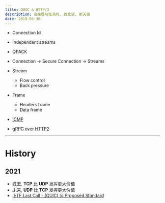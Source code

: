 ```yaml
---
title: QUIC & HTTP/3
description: 会挽雕弓如满月, 西北望, 射天狼
date: 2019-06-30
---
```


* Connection Id
* Independent streams

* QPACK
* Connection -> Secure Connection -> Streams
* Stream
  - Flow control
  - Back pressure

* Frame
  - Headers frame
  - Data frame

* [ICMP](https://en.wikipedia.org/wiki/Internet_Control_Message_Protocol)

* [gRPC over HTTP2](https://github.com/grpc/grpc/blob/master/doc/PROTOCOL-HTTP2.md)

------------------

# History

## 2021

* 过去, **TCP** 比 **UDP** 发挥更大价值
* 未来, **UDP** 比 **TCP** 发挥更大价值
* [IETF Last Call - (QUIC) to Proposed Standard](https://mailarchive.ietf.org/arch/msg/quic/ye1LeRl7oEz898RxjE6D3koWhn0/)
